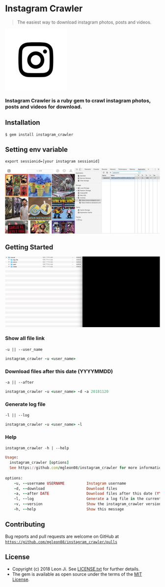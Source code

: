 # Instagram Crawler

> The easiest way to download instagram photos, posts and videos.

<img src="screenshots/logo.png" width="200" align="center">

### Instagram Crawler is a ruby gem to crawl instagram photos, posts and videos for download.

## Installation

```
$ gem install instagram_crawler
```

## Setting env variable

```
export sessionid=[your instagram sessionid]
```

![](screenshots/sessionid.png)

## Getting Started

![](screenshots/instagram_crawler_demo.gif)

### Show all file link

`-u || --user_name`

```ruby
instagram_crawler -u <user_name>
```

### Download files after this date (YYYYMMDD)

`-a || --after `

```ruby
instagram_crawler -u <user_name> -d -a 20181120
```

### Generate log file

`-l || --log `

```ruby
instagram_crawler -u <user_name> -l
```

### Help

`instagram_crawler -h | --help`

```ruby
Usage:
  instagram_crawler [options]
  See https://github.com/mgleon08/instagram_crawler for more information.

options:
    -u, --username USERNAME          Instagram username
    -d, --download                   Download files
    -a, --after DATE                 Download files after this date (YYYYMMDD)
    -l, --log                        Generate a log file in the current directory
    -v, --version                    Show the instagram_crawler version
    -h, --help                       Show this message
```

## Contributing

Bug reports and pull requests are welcome on GitHub at [`https://github.com/mgleon08/instagram_crawler/pulls`](https://github.com/mgleon08/instagram_crawler/pulls)

## License

* Copyright (c) 2018 Leon Ji. See [LICENSE.txt](https://github.com/mgleon08/instagram_crawler/blob/master/LICENSE.txt) for further details.
* The gem is available as open source under the terms of the [MIT License](https://opensource.org/licenses/MIT).
